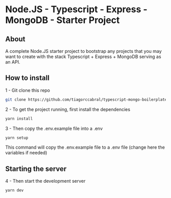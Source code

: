 # Node.JS - Typescript - Express - MongoDB - Starter Project

## About

A complete Node.JS starter project to bootstrap any projects that you may want to create with the stack Typescript + Express + MongoDB serving as an API.

## How to install

1 - Git clone this repo

```bash
git clone https://github.com/tiagorccabral/typescript-mongo-boilerplate.git
```

2 - To get the project running, first install the dependencies
```bash
yarn install
```

3 - Then copy the .env.example file into a .env
```bash
yarn setup
```

This command will copy the .env.example file to a .env file (change here the variables if needed)

## Starting the server

4 - Then start the development server
```bash
yarn dev
```
